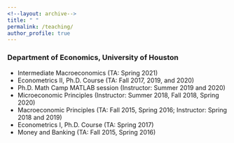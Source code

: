 ```yaml
---
<!--layout: archive-->
title: " "
permalink: /teaching/
author_profile: true
---
```


### Department of Economics, University of Houston

* Intermediate Macroeconomics (TA: Spring 2021)
* Econometrics II, Ph.D. Course (TA: Fall 2017, 2019, and 2020)
* Ph.D. Math Camp MATLAB session (Instructor: Summer 2019 and 2020)
* Microeconomic Principles (Instructor: Summer 2018, Fall 2018, Spring 2020)
* Macroeconomic Principles (TA: Fall 2015, Spring 2016; Instructor: Spring 2018 and 2019)
* Econometrics I, Ph.D. Course (TA: Spring 2017)
* Money and Banking (TA: Fall 2015, Spring 2016)
